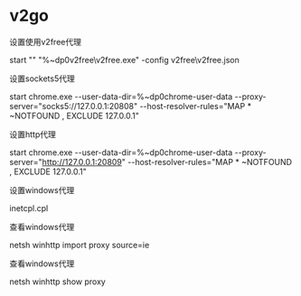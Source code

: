 # v2go

设置使用v2free代理

start "" "%~dp0v2free\v2free.exe"  -config v2free\v2free.json

设置sockets5代理

start chrome.exe --user-data-dir=%~dp0chrome-user-data  --proxy-server="socks5://127.0.0.1:20808" --host-resolver-rules="MAP * ~NOTFOUND , EXCLUDE 127.0.0.1"

设置http代理

start chrome.exe --user-data-dir=%~dp0chrome-user-data  --proxy-server="http://127.0.0.1:20809" --host-resolver-rules="MAP * ~NOTFOUND , EXCLUDE 127.0.0.1"

设置windows代理

inetcpl.cpl

查看windows代理

netsh winhttp import proxy source=ie

查看windows代理

netsh winhttp show proxy